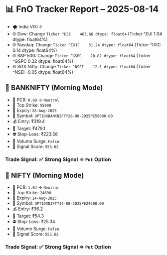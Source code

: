 # 📊 FnO Tracker Report – 2025-08-14
- 🌪️ India VIX: `0`
- 🌐 Dow: Change `Ticker
^DJI    463.66
dtype: float64` (Ticker
^DJI    1.04
dtype: float64%)
- 🌐 Nasdaq: Change `Ticker
^IXIC    31.24
dtype: float64` (Ticker
^IXIC    0.14
dtype: float64%)
- 🌐 S&P 500: Change `Ticker
^GSPC    20.82
dtype: float64` (Ticker
^GSPC    0.32
dtype: float64%)
- 🌐 SGX Nifty: Change `Ticker
^NSEI   -12.1
dtype: float64` (Ticker
^NSEI   -0.05
dtype: float64%)
## 📘 BANKNIFTY (Morning Mode)
- 🔄 PCR: `0.98` → `Neutral`
- 🔢 Top Strike: `55000`
- 📆 Expiry: `28-Aug-2025`
- 🎫 Symbol: `OPTIDXBANKNIFTY28-08-2025PE55000.00`
- 💰 Entry: ₹319.4
- 🎯 Target: ₹479.1
- ⛔ Stop-Loss: ₹223.58
- 🚀 Volume Surge: `False`
- 🧮 Signal Score: `553.62`
### Trade Signal: ✅ Strong Signal ⇒ `Put` Option
## 📘 NIFTY (Morning Mode)
- 🔄 PCR: `1.04` → `Neutral`
- 🔢 Top Strike: `24600`
- 📆 Expiry: `14-Aug-2025`
- 🎫 Symbol: `OPTIDXNIFTY14-08-2025PE24600.00`
- 💰 Entry: ₹36.2
- 🎯 Target: ₹54.3
- ⛔ Stop-Loss: ₹25.34
- 🚀 Volume Surge: `False`
- 🧮 Signal Score: `553.62`
### Trade Signal: ✅ Strong Signal ⇒ `Put` Option